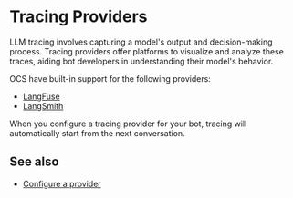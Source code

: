 # Tracing Providers

LLM tracing involves capturing a model's output and decision-making process. Tracing providers offer platforms to visualize and analyze these traces, aiding bot developers in understanding their model's behavior.

OCS have built-in support for the following providers:

- [LangFuse](langfuse)
- [LangSmith](langsmith)


When you configure a tracing provider for your bot, tracing will automatically start from the next conversation.

## See also
- [Configure a provider](../how-to/configure_providers.md)


[langfuse]: https://langfuse.com/docs
[langsmith]: https://www.langchain.com/langsmith
